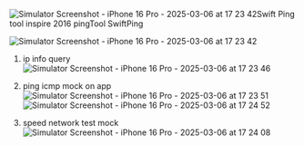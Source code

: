 ![Simulator Screenshot - iPhone 16 Pro - 2025-03-06 at 17 23 42](https://github.com/user-attachments/assets/27a252c8-4930-4b3d-97cc-4c41ee91c4e8)Swift Ping tool inspire 2016 pingTool
SwiftPing


  ![Simulator Screenshot - iPhone 16 Pro - 2025-03-06 at 17 23 42](https://github.com/user-attachments/assets/2d3ddc6e-1218-47a1-9291-8ba569975d88)




1. ip info query
  ![Simulator Screenshot - iPhone 16 Pro - 2025-03-06 at 17 23 46](https://github.com/user-attachments/assets/f39db365-37e0-413a-b4dd-a4f4ec944cb5)


  

3. ping icmp mock on app
   ![Simulator Screenshot - iPhone 16 Pro - 2025-03-06 at 17 23 51](https://github.com/user-attachments/assets/6ffa1ce8-51ac-42c5-83c6-922a054a73c7)
   ![Simulator Screenshot - iPhone 16 Pro - 2025-03-06 at 17 24 52](https://github.com/user-attachments/assets/de9f6cdc-7007-48eb-84cb-4af74bffd14e)


5. speed network test mock
 ![Simulator Screenshot - iPhone 16 Pro - 2025-03-06 at 17 24 08](https://github.com/user-attachments/assets/f9e7c8e4-aa21-4ec7-93ad-0c1a5f774187)

   
  


